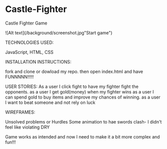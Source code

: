 # Castle-Fighter
Castle Fighter Game

![Alt text](/background/screenshot.jpg"Start game")

TECHNOLOGIES USED:

JavaScript, HTML, CSS

INSTALLATION INSTRUCTIONS:

fork and clone or dowload my repo. then open index.html and have FUNNNNN!!!!!

USER STORIES:
As a user I click fight to have my fighter fight the opponents.
as a user I get gold(money) when my fighter wins
as a user I can spend gold to buy items and improve my chances of winning.
as a user I want to beat someone and not rely on luck


WIREFRAMES:

Unsolved problems or Hurdles
Some animation to hae swords clash- I didn't feel like violating DRY

Game works as intended and now I need to make it a bit more complex and fun!!!